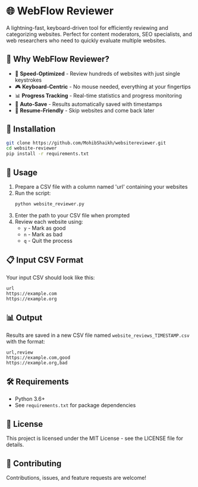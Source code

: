 # 🌐 WebFlow Reviewer

A lightning-fast, keyboard-driven tool for efficiently reviewing and categorizing websites. Perfect for content moderators, SEO specialists, and web researchers who need to quickly evaluate multiple websites.

## 🎯 Why WebFlow Reviewer?

- 🚄 **Speed-Optimized** - Review hundreds of websites with just single keystrokes
- 🎮 **Keyboard-Centric** - No mouse needed, everything at your fingertips
- 📊 **Progress Tracking** - Real-time statistics and progress monitoring
- 💾 **Auto-Save** - Results automatically saved with timestamps
- 🔄 **Resume-Friendly** - Skip websites and come back later

## 🚀 Installation

```bash
git clone https://github.com/MohibShaikh/websitereviewer.git
cd website-reviewer
pip install -r requirements.txt
```

## 📝 Usage

1. Prepare a CSV file with a column named 'url' containing your websites
2. Run the script:
   ```bash
   python website_reviewer.py
   ```
3. Enter the path to your CSV file when prompted
4. Review each website using:
   - `y` - Mark as good
   - `n` - Mark as bad
   - `q` - Quit the process

## 📋 Input CSV Format

Your input CSV should look like this:
```csv
url
https://example.com
https://example.org
```

## 📊 Output

Results are saved in a new CSV file named `website_reviews_TIMESTAMP.csv` with the format:
```csv
url,review
https://example.com,good
https://example.org,bad
```

## 🛠️ Requirements

- Python 3.6+
- See `requirements.txt` for package dependencies

## 📄 License

This project is licensed under the MIT License - see the LICENSE file for details.

## 🤝 Contributing

Contributions, issues, and feature requests are welcome!
